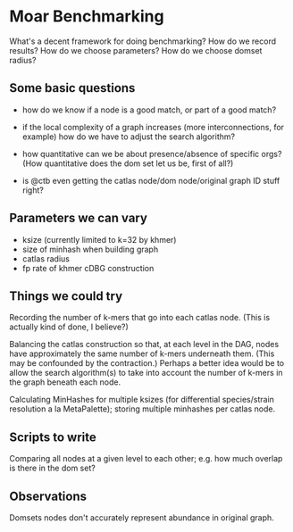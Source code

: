 # Moar Benchmarking

What's a decent framework for doing benchmarking? How do we record results?
How do we choose parameters? How do we choose domset radius?

## Some basic questions

* how do we know if a node is a good match, or part of a good match?

* if the local complexity of a graph increases (more interconnections,
  for example) how do we have to adjust the search algorithm?

* how quantitative can we be about presence/absence of specific orgs?
  (How quantitative does the dom set let us be, first of all?)

* is @ctb even getting the catlas node/dom node/original graph ID stuff
  right?

## Parameters we can vary

* ksize (currently limited to k=32 by khmer)
* size of minhash when building graph
* catlas radius
* fp rate of khmer cDBG construction

## Things we could try

Recording the number of k-mers that go into each catlas node.
(This is actually kind of done, I believe?)

Balancing the catlas construction so that, at each level in the DAG,
nodes have approximately the same number of k-mers underneath them.
(This may be confounded by the contraction.)  Perhaps a better idea
would be to allow the search algorithm(s) to take into account the
number of k-mers in the graph beneath each node.

Calculating MinHashes for multiple ksizes (for differential
species/strain resolution a la MetaPalette); storing multiple minhashes
per catlas node.

## Scripts to write

Comparing all nodes at a given level to each other; e.g. how much overlap is
there in the dom set?

## Observations

Domsets nodes don't accurately represent abundance in original graph.


